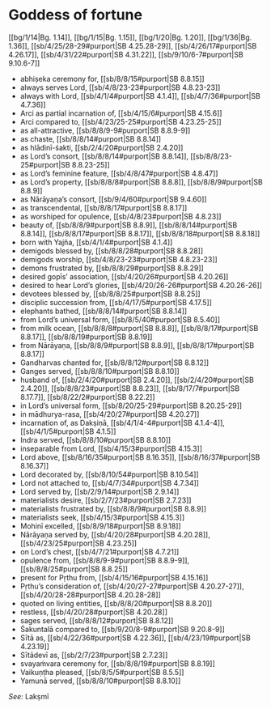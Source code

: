 # Goddess of fortune

[[bg/1/14|Bg. 1.14]], [[bg/1/15|Bg. 1.15]], [[bg/1/20|Bg. 1.20]], [[bg/1/36|Bg. 1.36]], [[sb/4/25/28-29#purport|SB 4.25.28-29]], [[sb/4/26/17#purport|SB 4.26.17]], [[sb/4/31/22#purport|SB 4.31.22]], [[sb/9/10/6-7#purport|SB 9.10.6-7]]

* abhiṣeka ceremony for, [[sb/8/8/15#purport|SB 8.8.15]]
* always serves Lord, [[sb/4/8/23-23#purport|SB 4.8.23-23]]
* always with Lord, [[sb/4/1/4#purport|SB 4.1.4]], [[sb/4/7/36#purport|SB 4.7.36]]
* Arci as partial incarnation of, [[sb/4/15/6#purport|SB 4.15.6]]
* Arci compared to, [[sb/4/23/25-25#purport|SB 4.23.25-25]]
* as all-attractive, [[sb/8/8/9-9#purport|SB 8.8.9-9]]
* as chaste, [[sb/8/8/14#purport|SB 8.8.14]]
* as hlādinī-śakti, [[sb/2/4/20#purport|SB 2.4.20]]
* as Lord’s consort, [[sb/8/8/14#purport|SB 8.8.14]], [[sb/8/8/23-25#purport|SB 8.8.23-25]]
* as Lord’s feminine feature, [[sb/4/8/47#purport|SB 4.8.47]]
* as Lord’s property, [[sb/8/8/8#purport|SB 8.8.8]], [[sb/8/8/9#purport|SB 8.8.9]]
* as Nārāyaṇa’s consort, [[sb/9/4/60#purport|SB 9.4.60]]
* as transcendental, [[sb/8/8/17#purport|SB 8.8.17]]
* as worshiped for opulence, [[sb/4/8/23#purport|SB 4.8.23]]
* beauty of, [[sb/8/8/9#purport|SB 8.8.9]], [[sb/8/8/14#purport|SB 8.8.14]], [[sb/8/8/17#purport|SB 8.8.17]], [[sb/8/8/18#purport|SB 8.8.18]]
* born with Yajña, [[sb/4/1/4#purport|SB 4.1.4]]
* demigods blessed by, [[sb/8/8/28#purport|SB 8.8.28]]
* demigods worship, [[sb/4/8/23-23#purport|SB 4.8.23-23]]
* demons frustrated by, [[sb/8/8/29#purport|SB 8.8.29]]
* desired gopīs’ association, [[sb/4/20/26#purport|SB 4.20.26]]
* desired to hear Lord’s glories, [[sb/4/20/26-26#purport|SB 4.20.26-26]]
* devotees blessed by, [[sb/8/8/25#purport|SB 8.8.25]]
* disciplic succession from, [[sb/4/17/5#purport|SB 4.17.5]]
* elephants bathed, [[sb/8/8/14#purport|SB 8.8.14]]
* from Lord’s universal form, [[sb/8/5/40#purport|SB 8.5.40]]
* from milk ocean, [[sb/8/8/8#purport|SB 8.8.8]], [[sb/8/8/17#purport|SB 8.8.17]], [[sb/8/8/19#purport|SB 8.8.19]]
* from Nārāyaṇa, [[sb/8/8/9#purport|SB 8.8.9]], [[sb/8/8/17#purport|SB 8.8.17]]
* Gandharvas chanted for, [[sb/8/8/12#purport|SB 8.8.12]]
* Ganges served, [[sb/8/8/10#purport|SB 8.8.10]]
* husband of, [[sb/2/4/20#purport|SB 2.4.20]], [[sb/2/4/20#purport|SB 2.4.20]], [[sb/8/8/23#purport|SB 8.8.23]], [[sb/8/17/7#purport|SB 8.17.7]], [[sb/8/22/2#purport|SB 8.22.2]]
* in Lord’s universal form, [[sb/8/20/25-29#purport|SB 8.20.25-29]]
* in mādhurya-rasa, [[sb/4/20/27#purport|SB 4.20.27]]
* incarnation of, as Dakṣiṇā, [[sb/4/1/4-4#purport|SB 4.1.4-4]], [[sb/4/1/5#purport|SB 4.1.5]]
* Indra served, [[sb/8/8/10#purport|SB 8.8.10]]
* inseparable from Lord, [[sb/4/15/3#purport|SB 4.15.3]]
* Lord above, [[sb/8/16/35#purport|SB 8.16.35]], [[sb/8/16/37#purport|SB 8.16.37]]
* Lord decorated by, [[sb/8/10/54#purport|SB 8.10.54]]
* Lord not attached to, [[sb/4/7/34#purport|SB 4.7.34]]
* Lord served by, [[sb/2/9/14#purport|SB 2.9.14]]
* materialists desire, [[sb/2/7/23#purport|SB 2.7.23]]
* materialists frustrated by, [[sb/8/8/9#purport|SB 8.8.9]]
* materialists seek, [[sb/4/15/3#purport|SB 4.15.3]]
* Mohinī excelled, [[sb/8/9/18#purport|SB 8.9.18]]
* Nārāyaṇa served by, [[sb/4/20/28#purport|SB 4.20.28]], [[sb/4/23/25#purport|SB 4.23.25]]
* on Lord’s chest, [[sb/4/7/21#purport|SB 4.7.21]]
* opulence from, [[sb/8/8/9-9#purport|SB 8.8.9-9]], [[sb/8/8/25#purport|SB 8.8.25]]
* present for Pṛthu from, [[sb/4/15/16#purport|SB 4.15.16]]
* Pṛthu’s consideration of, [[sb/4/20/27-27#purport|SB 4.20.27-27]], [[sb/4/20/28-28#purport|SB 4.20.28-28]]
* quoted on living entities, [[sb/8/8/20#purport|SB 8.8.20]]
* restless, [[sb/4/20/28#purport|SB 4.20.28]]
* sages served, [[sb/8/8/12#purport|SB 8.8.12]]
* Śakuntalā compared to, [[sb/9/20/8-9#purport|SB 9.20.8-9]]
* Sītā as, [[sb/4/22/36#purport|SB 4.22.36]], [[sb/4/23/19#purport|SB 4.23.19]]
* Sītādevī as, [[sb/2/7/23#purport|SB 2.7.23]]
* svayaṁvara ceremony for, [[sb/8/8/19#purport|SB 8.8.19]]
* Vaikuṇṭha pleased, [[sb/8/5/5#purport|SB 8.5.5]]
* Yamunā served, [[sb/8/8/10#purport|SB 8.8.10]]

*See:* Lakṣmī
